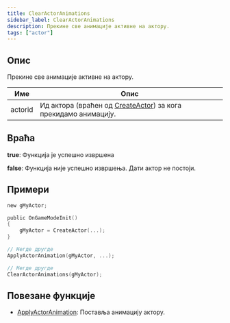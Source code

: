 ```yaml
---
title: ClearActorAnimations
sidebar_label: ClearActorAnimations
description: Прекине све анимације активне на актору.
tags: ["actor"]
---
```


<VersionWarnSR version='SA-MP 0.3.7' />

## Опис

Прекине све анимације активне на актору.

| Име     | Опис                                                           |
| ------- | -------------------------------------------------------------- |
| actorid | Ид актора (враћен од [CreateActor](CreateActor)) за кога прекидамо анимацију. |

## Враћа

**true**: Функција је успешно извршена

**false**: Функција није успешно извршења. Дати актор не постоји.

## Примери

```c
new gMyActor;

public OnGameModeInit()
{
    gMyActor = CreateActor(...);
}

// Негде другде
ApplyActorAnimation(gMyActor, ...);

// Негде другде
ClearActorAnimations(gMyActor);
```

## Повезане функције

- [ApplyActorAnimation](ApplyActorAnimation.md): Поставља анимацију актору.
